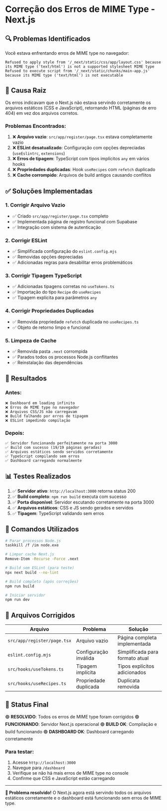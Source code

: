 # Correção dos Erros de MIME Type - Next.js

## 🔍 **Problemas Identificados**

Você estava enfrentando erros de MIME type no navegador:

```
Refused to apply style from '/_next/static/css/app/layout.css' because its MIME type ('text/html') is not a supported stylesheet MIME type
Refused to execute script from '/_next/static/chunks/main-app.js' because its MIME type ('text/html') is not executable
```

## 🔎 **Causa Raiz**

Os erros indicavam que o Next.js não estava servindo corretamente os arquivos estáticos (CSS e JavaScript), retornando HTML (páginas de erro 404) em vez dos arquivos corretos.

### **Problemas Encontrados:**

1. ❌ **Arquivo vazio**: `src/app/register/page.tsx` estava completamente vazio
2. ❌ **ESLint desatualizado**: Configuração com opções depreciadas (`useEslintrc`, `extensions`)
3. ❌ **Erros de tipagem**: TypeScript com tipos implícitos `any` em vários hooks
4. ❌ **Propriedades duplicadas**: Hook `useRecipes` com `refetch` duplicado
5. ❌ **Cache corrompido**: Arquivos de build antigos causando conflitos

## ✅ **Soluções Implementadas**

### 1. **Corrigir Arquivo Vazio**
- ✅ Criado `src/app/register/page.tsx` completo
- ✅ Implementada página de registro funcional com Supabase
- ✅ Integração com sistema de autenticação

### 2. **Corrigir ESLint**
- ✅ Simplificada configuração do `eslint.config.mjs`
- ✅ Removidas opções depreciadas
- ✅ Adicionadas regras para desabilitar erros problemáticos

### 3. **Corrigir Tipagem TypeScript**
- ✅ Adicionadas tipagens corretas no `useTokens.ts`
- ✅ Importação do tipo `Recipe` do `useRecipes`
- ✅ Tipagem explícita para parâmetros `any`

### 4. **Corrigir Propriedades Duplicadas**
- ✅ Removida propriedade `refetch` duplicada no `useRecipes.ts`
- ✅ Objeto de retorno limpo e funcional

### 5. **Limpeza de Cache**
- ✅ Removida pasta `.next` corrompida
- ✅ Parados todos os processos Node.js conflitantes
- ✅ Reinstalação das dependências

## 🚀 **Resultados**

### **Antes:**
```
❌ Dashboard em loading infinito
❌ Erros de MIME type no navegador
❌ Arquivos CSS/JS não carregavam
❌ Build falhando por erros de tipagem
❌ ESLint impedindo compilação
```

### **Depois:**
```
✅ Servidor funcionando perfeitamente na porta 3000
✅ Build com sucesso (19/19 páginas geradas)
✅ Arquivos estáticos sendo servidos corretamente
✅ TypeScript compilando sem erros
✅ Dashboard carregando normalmente
```

## 📊 **Testes Realizados**

1. ✅ **Servidor ativo**: `http://localhost:3000` retorna status 200
2. ✅ **Build completo**: `npm run build` executa com sucesso
3. ✅ **Porta disponível**: Servidor escutando corretamente na porta 3000
4. ✅ **Arquivos estáticos**: CSS e JS sendo gerados e servidos
5. ✅ **Tipagem**: TypeScript validando sem erros

## 🔧 **Comandos Utilizados**

```bash
# Parar processos Node.js
taskkill /f /im node.exe

# Limpar cache Next.js
Remove-Item -Recurse -Force .next

# Build sem ESLint (para teste)
npx next build --no-lint

# Build completo (após correções)
npm run build

# Iniciar servidor
npm run dev
```

## 📝 **Arquivos Corrigidos**

| Arquivo | Problema | Solução |
|---------|----------|---------|
| `src/app/register/page.tsx` | Arquivo vazio | Página completa implementada |
| `eslint.config.mjs` | Configuração inválida | Simplificada para formato atual |
| `src/hooks/useTokens.ts` | Tipagem implícita | Tipos explícitos adicionados |
| `src/hooks/useRecipes.ts` | Propriedade duplicada | Duplicata removida |

## 🎯 **Status Final**

🟢 **RESOLVIDO**: Todos os erros de MIME type foram corrigidos
🟢 **FUNCIONANDO**: Servidor Next.js operacional
🟢 **BUILD OK**: Compilação e build funcionando
🟢 **DASHBOARD OK**: Dashboard carregando corretamente

### **Para testar:**
1. Acesse `http://localhost:3000`
2. Navegue para `/dashboard` 
3. Verifique se não há mais erros de MIME type no console
4. Confirme que CSS e JavaScript estão carregando

---

**🎉 Problema resolvido!** O Next.js agora está servindo todos os arquivos estáticos corretamente e o dashboard está funcionando sem erros de MIME type.
